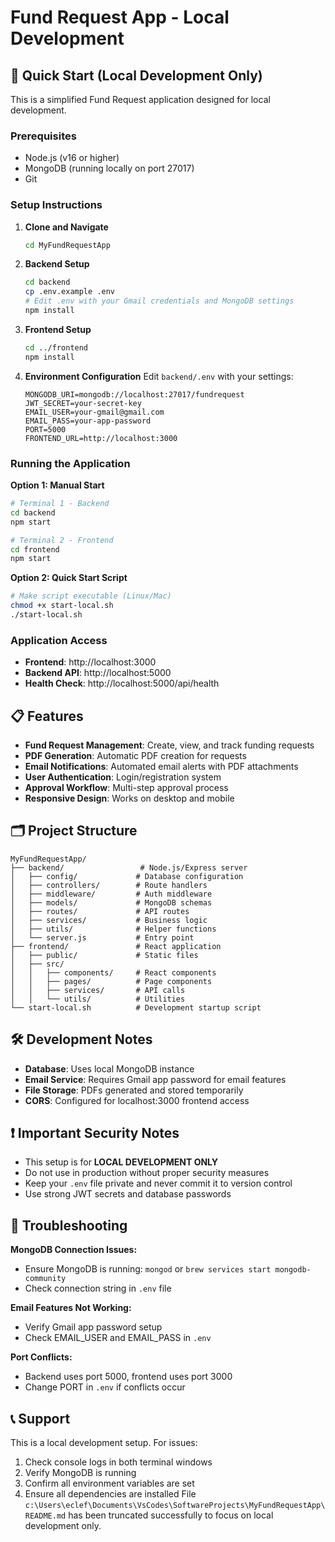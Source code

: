 # Fund Request App - Local Development

## 🚀 Quick Start (Local Development Only)

This is a simplified Fund Request application designed for local development.

### Prerequisites
- Node.js (v16 or higher)
- MongoDB (running locally on port 27017)
- Git

### Setup Instructions

1. **Clone and Navigate**
   ```bash
   cd MyFundRequestApp
   ```

2. **Backend Setup**
   ```bash
   cd backend
   cp .env.example .env
   # Edit .env with your Gmail credentials and MongoDB settings
   npm install
   ```

3. **Frontend Setup**
   ```bash
   cd ../frontend
   npm install
   ```

4. **Environment Configuration**
   Edit `backend/.env` with your settings:
   ```env
   MONGODB_URI=mongodb://localhost:27017/fundrequest
   JWT_SECRET=your-secret-key
   EMAIL_USER=your-gmail@gmail.com
   EMAIL_PASS=your-app-password
   PORT=5000
   FRONTEND_URL=http://localhost:3000
   ```

### Running the Application

**Option 1: Manual Start**
```bash
# Terminal 1 - Backend
cd backend
npm start

# Terminal 2 - Frontend  
cd frontend
npm start
```

**Option 2: Quick Start Script**
```bash
# Make script executable (Linux/Mac)
chmod +x start-local.sh
./start-local.sh
```

### Application Access
- **Frontend**: http://localhost:3000
- **Backend API**: http://localhost:5000
- **Health Check**: http://localhost:5000/api/health

## 📋 Features

- **Fund Request Management**: Create, view, and track funding requests
- **PDF Generation**: Automatic PDF creation for requests
- **Email Notifications**: Automated email alerts with PDF attachments
- **User Authentication**: Login/registration system
- **Approval Workflow**: Multi-step approval process
- **Responsive Design**: Works on desktop and mobile

## 🗂️ Project Structure

```
MyFundRequestApp/
├── backend/                 # Node.js/Express server
│   ├── config/             # Database configuration
│   ├── controllers/        # Route handlers
│   ├── middleware/         # Auth middleware
│   ├── models/             # MongoDB schemas
│   ├── routes/             # API routes
│   ├── services/           # Business logic
│   ├── utils/              # Helper functions
│   └── server.js           # Entry point
├── frontend/               # React application
│   ├── public/             # Static files
│   ├── src/
│   │   ├── components/     # React components
│   │   ├── pages/          # Page components
│   │   ├── services/       # API calls
│   │   └── utils/          # Utilities
└── start-local.sh          # Development startup script
```

## 🛠️ Development Notes

- **Database**: Uses local MongoDB instance
- **Email Service**: Requires Gmail app password for email features
- **File Storage**: PDFs generated and stored temporarily
- **CORS**: Configured for localhost:3000 frontend access

## ❗ Important Security Notes

- This setup is for **LOCAL DEVELOPMENT ONLY**
- Do not use in production without proper security measures
- Keep your `.env` file private and never commit it to version control
- Use strong JWT secrets and database passwords

## 🐛 Troubleshooting

**MongoDB Connection Issues:**
- Ensure MongoDB is running: `mongod` or `brew services start mongodb-community`
- Check connection string in `.env` file

**Email Features Not Working:**
- Verify Gmail app password setup
- Check EMAIL_USER and EMAIL_PASS in `.env`

**Port Conflicts:**
- Backend uses port 5000, frontend uses port 3000
- Change PORT in `.env` if conflicts occur

## 📞 Support

This is a local development setup. For issues:
1. Check console logs in both terminal windows
2. Verify MongoDB is running
3. Confirm all environment variables are set
4. Ensure all dependencies are installed
File `c:\Users\eclef\Documents\VsCodes\SoftwareProjects\MyFundRequestApp\README.md` has been truncated successfully to focus on local development only.